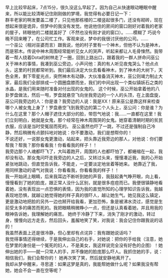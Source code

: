 早上比较早起床，7点15分，很久没这么早起了。因为自己从快速眼动睡眠中醒来，所以能比较清晰记住刚刚做的梦境，我觉得有必要日记一下：  
群丰老家的啊发要盖二楼了，只见他那栋楼的二楼竖起很多门，还没有砌砖，现在想起来很是诡异，但梦中的我没有发觉。他说他住的房间的窗口刚好对着我的老家的屋子，转眼他的二楼就盖好了（不然也没有刚才说的窗口）。……模糊了
巧说今晚不回来睡了，在公司忙工作。客观来说，梦中的我很讨厌他的公司。……  
一个巫公（相对巫婆而言）跟我说，他的村子里有一个神木，但他不认为是神木，而是邪木。传说中神木周围经常能听见女人的哭声，听起来都让人毛骨悚然。我带着一帮人绕着Dota的树林走了一圈，回到上路出口，跟着我的一群人拼命问巫公关于神木的事情，我凑到巫公旁边，小声问他：真的有人听见夜鬼哭么？他点点头，这里的村民都常听到。我们最后决定大伙去看看神木，到了神木的大树下，天色全黑，剩下零星光点，突然神木有动静，大伙准备消灭神木，巫公则竭力制止大家，最后我们全部排成一个圆圈盘膝而坐，我们的中间出现一个类似镇妖石之类的水晶，是我们用来随时准备对付出现的女鬼的。
这个时候，巫公开始拿着他的八卦罗盘做法，然后一甩，罗盘就悬空飞向坐我旁边的一个人的头顶，在上面盘旋，巫公问我旁边的人：你是谁？我旁边的人说：我是XX！原来巫公是靠这样来检查哪个人被女鬼上身了！罗盘悬空飞到我旁边的第二个人头上，巫公问：你是谁？为什么在这里？那个人帽子遮住大部分的脸，带怨气地说：我……一直都在这里！我们立刻明白，她就是女鬼，那个经常在神木周围哭的女鬼。她穿着清朝时期的贫民衣服，应该是当时受冤屈而死的。
巫公虽然也吓了一跳，不过还是强制自己冷静，然后稍微有点颤抖地对她说：你不要激动，我们是想帮你的！  
不说还好，一说那女鬼更激动，站起来，把头靠近我旁边的那人，对他说：你们要帮我？帮我？那你看看我！你看看我的样子！！  
我旁边那个人魂都吓飞了，大叫着跑开，周围的人也都吓怕了，都蜷缩在一起，我却没有动。那女鬼问吓走我旁边的人之后，又转过头来，慢慢凑近我，我的心开始紧张地跳动，但直觉告诉我，不能走，一定要淡定地坐着等她来。
她靠近了我，用同样激动的语气对我说：你看看我，你看看我的样子！！  
我一开始闭上眼睛，后来我耳边不断听到她的声音，我鼓起勇气睁开眼，向上看，慢慢看到了她的脸庞，跟正常人没什么区别，就是很多痘痘而已。我便很镇静地看着她，没有表现出一点恐惧的表情，因为我的直觉所知的心理学知识告诉我，我越表现地恐惧，就越让她觉得她的样子真的很吓人，越让她生气。她见我这么镇定，更是激动地把脸的另外一边也掰开给我看，更加恐怖，象是被沸水烫过，感觉是生前受太多的痛苦而死的。我把眼睛稍微睁小一点，但还是认真看着她，并且用我的眼神告诉她，我理解她的痛苦。
她终于冷静了下来，消失了刚才的激动，转过身，慢慢向远方走去，然后回头，羞赧地笑了笑，对我说：我会记住你跟我说的话的！  
我虽然表面上还是很冷静，但心里却有点诧异：我有跟她说话吗？  
我觉得事情还得继续，于是我伸出自己的右手，对她说：把你的手给我（注意，她在梦里的身份是一个冤死的妇人，不是美女，我这样说完全没有好色的企图）！她伸出她的手——就一只常人的手，并不像她的脸庞那么吓人。我抓住她的手，说：相信我们，我们会帮你的！
她再次笑了笑，然后就安静地离开了。  
我却从梦中醒来，寻思道：如果这梦是真的，我能帮她做什么呢？如果我没有帮她，她会不会一直在空等呢？  
